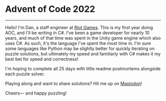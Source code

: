 ﻿# Advent of Code 2022

---

Hello! I'm Dan, a staff engineer at [Riot Games](https://www.riotgames.com/en/work-with-us#craft=software-engineering-group). This is my first year doing AOC, and I'll be writing in C#. I've been a game developer for nearly 10 years, and much of that time was spent in the Unity game engine which also uses C#. As such, it's the language I've spent the most time in. I'm sure some languages like Python may be slightly better for quickly iterating on puzzle solutions, but ultimately my speed and familiarly with C# makes it my best bet for speed and correctness!

I'm hoping to complete all 25 days with little readme postmortems alongside each puzzle solver.

Playing along and want to share solutions? Hit me up on [Mastodon](https://mastodon.gamedev.place/@DanMoran)!

Cheers— and happy puzzling!